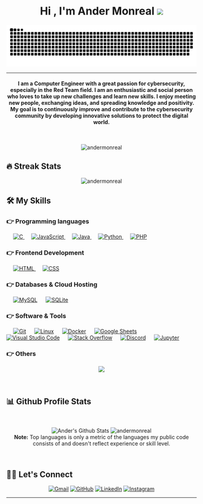 
<h1 align="center">Hi , I'm Ander Monreal <img src="https://media.giphy.com/media/hvRJCLFzcasrR4ia7z/giphy.gif" width="35"></h1>
<p align="center">
  <!--- snake -->
	<div align="center">
	  <img  src="https://github.com/1999AZZAR/1999AZZAR/blob/readme/resources/img/grid-snake.svg"
	       alt="snake" /></a>
	</div>
</p>
<hr/>
<h4 align="center">I am a Computer Engineer with a great passion for cybersecurity, especially in the Red Team field. I am an enthusiastic and social person who loves to take up new challenges and learn new skills. I enjoy meeting new people, exchanging ideas, and spreading knowledge and positivity. My goal is to continuously improve and contribute to the cybersecurity community by developing innovative solutions to protect the digital world.</h4>
<br>
<p align="center"> <img src="https://komarev.com/ghpvc/?username=andermonreal&label=Profile%20views&color=0e75b6&style=plastic" alt="andermonreal" /> </p>

## 🔥 Streak Stats
<p align="center"><img src="https://github-readme-streak-stats.herokuapp.com/?user=andermonreal&theme=algolia" alt="andermonreal"  /></p>


## 🛠️ My Skills

### 👉 Programming languages

<p align="left"> 
  &emsp; 
  <a href="https://www.cprogramming.com/" target="_blank"> 
    <img alt="C" src="https://img.shields.io/badge/C%20-%232370ED.svg?logo=c&logoColor=white">
  </a> 
  &emsp;
  <a href="https://developer.mozilla.org/en-US/docs/Web/JavaScript" target="_blank"> 
     <img alt="JavaScript" src="https://img.shields.io/badge/JavaScript%20-%23F7DF1E.svg?logo=javascript&logoColor=black">
   </a>
  &emsp;
  <a href="https://www.java.com" target="_blank"> 
    <img alt="Java" src="https://img.shields.io/badge/Java-%23007396.svg?logo=java&logoColor=white">
  </a>
  &emsp;
   <a href="https://www.python.org" target="_blank">
    <img alt="Python" src="https://img.shields.io/badge/Python%20-%2314354C.svg?logo=python&logoColor=white">
  </a>
  &emsp;
  <a href="https://www.php.net/">
    <img alt="PHP" src="https://img.shields.io/badge/PHP-%23777BB4.svg?logo=php&logoColor=white"/>
  </a>
</p>

### 👉 Frontend Development
<p align="left"> 
  &emsp; 
  <a href="https://www.w3.org/html/" target="_blank"> 
   <img alt="HTML" src="https://img.shields.io/badge/HTML5%20-%23E34F26.svg?logo=html5&logoColor=white">
  </a>   
  &emsp;
  <a href="https://www.w3schools.com/css/" target="_blank">
    <img alt="CSS" src="https://img.shields.io/badge/CSS%20-%231572B6.svg?logo=css3&logoColor=white">
  </a> 
</p>

### 👉 Databases & Cloud Hosting
<p align="left">
  &emsp;
    <a href="https://www.mysql.com/"><img alt="MySQL" src="https://img.shields.io/badge/MySQL-%2300f.svg?style=flat&llogo=mysql&logoColor=white"></a>
  &emsp;
    <a href="https://www.sqlite.org/"><img alt="SQLite" src ="https://img.shields.io/badge/sqlite-%2307405e.svg?style=flat&logo=sqlite&logoColor=white"/></a>
 </p>

 ### 👉 Software & Tools 
<p>
  &emsp;
    <a href="#"><img alt="Git" src="https://img.shields.io/badge/Git%20-%23F05033.svg?logo=git&logoColor=white"></a>
  &emsp;
    <a href="#"><img alt="Linux" src="https://img.shields.io/badge/Linux-FCC624?style=flat&logo=linux&logoColor=black"></a>
  &emsp;
    <a href="#"><img alt="Docker" src="https://img.shields.io/badge/docker-%23F37626.svg?logo=docker&logoColor=white"></a>
  &emsp;
    <a href="#"><img alt="Google Sheets" src="https://img.shields.io/badge/Google%20Sheets%20-%2334A853.svg?logo=google%20sheets&logoColor=white"></a>
  &emsp;
    <a href="#"><img alt="Visual Studio Code" src="https://img.shields.io/badge/Visual%20Studio%20Code-0078d7.svg?logo=visual-studio-code&logoColor=white"></a>
  &emsp;
    <a href="#"><img alt="Stack Overflow" src="https://img.shields.io/badge/-Stack%20Overflow-FE7A16?logo=stack-overflow&logoColor=white"></a>
  &emsp;
    <a href="#"><img alt="Discord" src="https://img.shields.io/badge/discord%20-%23F37626.svg?logo=discord&logoColor=white"></a>
  &emsp;
    <a href="#"><img alt="Jupyter" src="https://img.shields.io/badge/Jupyter%20-%23F37626.svg?logo=Jupyter&logoColor=white"></a>
</p>

 ### 👉 Others
 <p align="center">
	 <img src="https://skillicons.dev/icons?i=docker,figma,github,md,nodejs,postman,react&perline=14" />
 </p>
<br/>

## 📊 Github Profile Stats

  <br/>
  <p align="center">
	  <img alt="Ander's Github Stats" src="https://github-readme-stats.vercel.app/api?username=andermonreal&show_icons=true&count_private=true&theme=algolia" height="192px"/>
	  <img src="https://github-readme-stats.vercel.app/api/top-langs?username=andermonreal&show_icons=true&locale=en&layout=compact&theme=algolia" alt="andermonreal" height="192px"/>
  <br/>
  <b>Note:</b> Top languages is only a metric of the languages my public code consists of and doesn't reflect experience or skill level.
  </p>


<br/>

## 🙋‍♀️ Let's Connect
<p align="center">
	<a href="mailto:andermonreal2003@gmail.com"><img src="https://img.icons8.com/bubbles/50/000000/gmail.png" alt="Gmail"/></a>
	<a href="https://github.com/andermonreal"><img src="https://img.icons8.com/bubbles/50/000000/github.png" alt="GitHub"/></a>
	<a href="https://linkedin.com/in/ander-monreal-ayanz-485794291"><img src="https://img.icons8.com/bubbles/50/000000/linkedin.png" alt="LinkedIn"/></a>
	<a href="https://instagram.com/andeermonnreal"><img src="https://img.icons8.com/bubbles/50/000000/instagram.png" alt="Instagram"/></a>
	
</p>

<hr/>








